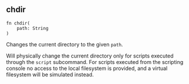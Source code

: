 ## chdir

```rhai
fn chdir(
    path: String
)
```

Changes the current directory to the given `path`.

Will physically change the current directory only for scripts executed through the `script` subcommand.
For scripts executed from the scripting console no access to the local filesystem is provided,
and a virtual filesystem will be simulated instead.
